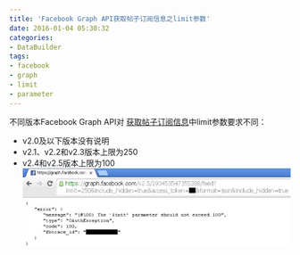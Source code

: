 ```yaml
---
title: 'Facebook Graph API获取帖子订阅信息之limit参数'
date: 2016-01-04 05:30:32
categories: 
- DataBuilder
tags: 
- facebook
- graph
- limit
- parameter
---
```

不同版本Facebook Graph API对 [ 获取帖子订阅信息](https://developers.facebook.com/docs/graph-api/reference/page/feed#read)中limit参数要求不同：
- v2.0及以下版本没有说明
- v2.1、v2.2和v2.3版本上限为250
- v2.4和v2.5版本上限为100![Facebook Graph API获取帖子订阅信息之limit参数](/images/2016/1/0026uWfMgy70usFb7C28a.jpg)